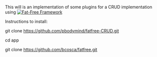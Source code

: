 This will is an implementation of some plugins for a CRUD implementation using [![Fat-Free Framework](ui/images/logo.png)](http://fatfree.sf.net/)


Instructions to install:

  git clone https://github.com/pbodymind/fatfree-CRUD.git
  
  cd app
  
  git clone https://github.com/bcosca/fatfree.git
